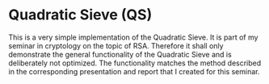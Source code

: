 # Quadratic Sieve (QS)

This is a very simple implementation of the Quadratic Sieve. It is part of my seminar in cryptology on the topic of RSA. Therefore it shall only demonstrate the general functionality of the Quadratic Sieve and is deliberately not optimized. The functionality matches the method described in the corresponding presentation and report that I created for this seminar.
